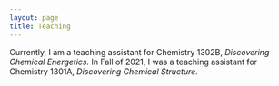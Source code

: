```yaml
---
layout: page
title: Teaching
---
```



Currently, I am a teaching assistant for Chemistry 1302B, *Discovering Chemical Energetics.* In Fall of 2021, I was a teaching assistant for Chemistry 1301A, *Discovering Chemical Structure.*
